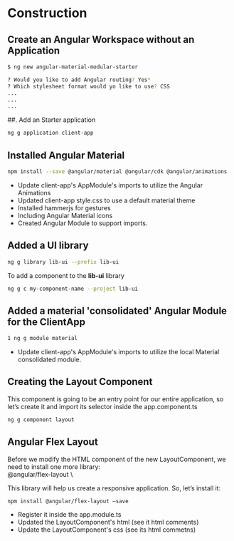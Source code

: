 # Construction

## Create an Angular Workspace without an Application

~~~bash
$ ng new angular-material-modular-starter

? Would you like to add Angular routing? Yes*
? Which stylesheet format would yo like to use? CSS
...
...
...
~~~

##. Add an Starter application

~~~bash
ng g application client-app
~~~

## Installed Angular Material

~~~bash
npm install --save @angular/material @angular/cdk @angular/animations
~~~

- Update client-app's AppModule's imports to utilize the Angular Animations
- Updated client-app style.css to use a default material theme
- Installed hammerjs for gestures
- Including Angular Material icons
- Created Angular Module to support imports.

## Added a UI library

~~~bash
ng g library lib-ui --prefix lib-ui
~~~

To add a component to the __lib-ui__ library

~~~bash
ng g c my-component-name --project lib-ui
~~~

## Added a material 'consolidated' Angular Module for the ClientApp

~~~bash
1 ng g module material
~~~

- Update client-app's AppModule's imports to utilize the local Material consolidated module.


## Creating the Layout Component

This component is going to be an entry point for our entire application, so let’s create it and import its selector
inside the app.component.ts

~~~bash
ng g component layout
~~~


## Angular Flex Layout

Before we modify the HTML component of the new LayoutComponent, we need to install one more library: \
@angular/flex-layout \

This library will help us create a responsive application. So, let’s install it:

~~~bash
npm install @angular/flex-layout –save
~~~

- Register it inside the app.module.ts
- Updated the LayoutComponent's html (see it html comments)
- Update the LayoutComponent's css (see its html commetns)

